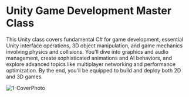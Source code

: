 # Unity Game Development Master Class

This Unity class covers fundamental C# for game development, essential Unity interface operations, 3D object manipulation, and game mechanics involving physics and collisions. You'll dive into graphics and audio management, create sophisticated animations and AI behaviors, and explore advanced topics like multiplayer networking and performance optimization. By the end, you'll be equipped to build and deploy both 2D and 3D games.

![1-CoverPhoto](https://github.com/user-attachments/assets/28b3048e-f177-4b62-bfc5-06ab0e4231dc)
